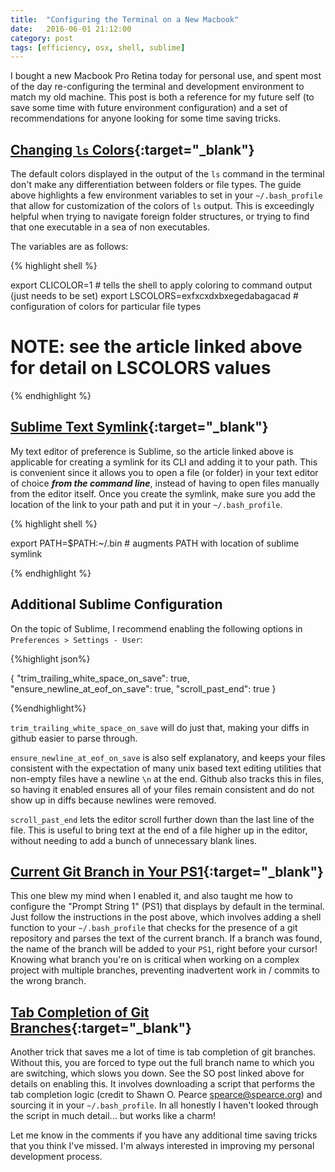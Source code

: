 ```yaml
---
title:  "Configuring the Terminal on a New Macbook"
date:   2016-06-01 21:12:00
category: post
tags: [efficiency, osx, shell, sublime]
---
```


I bought a new Macbook Pro Retina today for personal use, and spent most of the day re-configuring the terminal and development environment to match my old machine. This post is both a reference for my future self (to save some time with future environment configuration) and a set of recommendations for anyone looking for some time saving tricks.

## [Changing `ls` Colors][ls]{:target="_blank"}

The default colors displayed in the output of the `ls` command in the terminal don't make any differentiation between folders or file types. The guide above highlights a few environment variables to set in your `~/.bash_profile` that allow for customization of the colors of `ls` output. This is exceedingly helpful when trying to navigate foreign folder structures, or trying to find that one executable in a sea of non executables.

The variables are as follows:

{% highlight shell %}

  export CLICOLOR=1 # tells the shell to apply coloring to command output (just needs to be set)
  export LSCOLORS=exfxcxdxbxegedabagacad # configuration of colors for particular file types
  # NOTE: see the article linked above for detail on LSCOLORS values

{% endhighlight %}

## [Sublime Text Symlink][subl]{:target="_blank"}

My text editor of preference is Sublime, so the article linked above is applicable for creating a symlink for its CLI and adding it to your path. This is convenient since it allows you to open a file (or folder) in your text editor of choice ***from the command line***, instead of having to open files manually from the editor itself. Once you create the symlink, make sure you add the location of the link to your path and put it in your `~/.bash_profile`.

{% highlight shell %}

  export PATH=$PATH:~/.bin # augments PATH with location of sublime symlink

{% endhighlight %}

## Additional Sublime Configuration

On the topic of Sublime, I recommend enabling the following options in `Preferences > Settings - User`:

{%highlight json%}

{
	"trim_trailing_white_space_on_save": true,
	"ensure_newline_at_eof_on_save": true,
	"scroll_past_end": true
}

{%endhighlight%}

`trim_trailing_white_space_on_save` will do just that, making your diffs in github easier to parse through.

`ensure_newline_at_eof_on_save` is also self explanatory, and keeps your files consistent with the expectation of many unix based text editing utilities that non-empty files have a newline `\n` at the end. Github also tracks this in files, so having it enabled ensures all of your files remain consistent and do not show up in diffs because newlines were removed.

`scroll_past_end` lets the editor scroll further down than the last line of the file. This is useful to bring text at the end of a file higher up in the editor, without needing to add a bunch of unnecessary blank lines.

## [Current Git Branch in Your PS1][gbps1]{:target="_blank"}

This one blew my mind when I enabled it, and also taught me how to configure the "Prompt String 1" (PS1) that displays by default in the terminal. Just follow the instructions in the post above, which involves adding a shell function to your `~/.bash_profile` that checks for the presence of a git repository and parses the text of the current branch. If a branch was found, the name of the branch will be added to your `PS1`, right before your cursor! Knowing what branch you're on is critical when working on a complex project with multiple branches, preventing inadvertent work in / commits to the wrong branch.

## [Tab Completion of Git Branches][tab]{:target="_blank"}

Another trick that saves me a lot of time is tab completion of git branches. Without this, you are forced to type out the full branch name to which you are switching, which slows you down. See the SO post linked above for details on enabling this. It involves downloading a script that performs the tab completion logic (credit to Shawn O. Pearce <spearce@spearce.org>) and sourcing it in your `~/.bash_profile`. In all honestly I haven't looked through the script in much detail... but works like a charm!

Let me know in the comments if you have any additional time saving tricks that you think I've missed. I'm always interested in improving my personal development process.

[ls]: http://osxdaily.com/2012/02/21/add-color-to-the-terminal-in-mac-os-x/
[subl]: http://stackoverflow.com/questions/16199581/opening-sublime-text-on-command-line-as-subl-on-mac-os#answer-16495202
[gbps1]: https://coderwall.com/p/fasnya/add-git-branch-name-to-bash-prompt
[tab]: http://apple.stackexchange.com/a/55886
